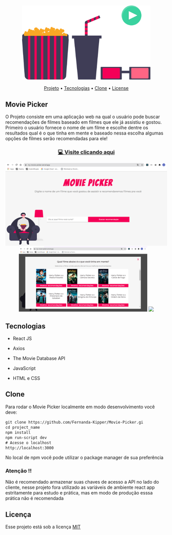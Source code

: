 <h1 align="center"><img align="center" src="./public/popcornTime.svg" width="400"></h1>

<p align="center">
 <a href="#project">Projeto</a> •
 <a href="#tech">Tecnologias</a> • 
 <a href="#clone">Clone</a> • 
 <a href="#license">License</a>
</p>

<h2 id="project" >Movie Picker</h2>

O Projeto consiste em uma aplicação web na qual o usuário pode buscar recomendações de filmes baseado em filmes que ele já assistiu e gostou. Primeiro o usuário fornece o nome de um filme e escolhe dentre os resultados qual é o que tinha em mente e baseado nessa escolha algumas opções de filmes serão recomendadas para ele!

<h3 align="center"><a href="https://my-movie-picker.vercel.app/">💻 Visite clicando aqui</a></h3>

<p align="center">
  <img src="./public/landing.png" width="600px">
  <img src="./public/results.png" width="400px">
  <img src="./public/recomendation.png" width="400px">
</p>

<h2 id="tech" >Tecnologias</h2>

- React JS

- Axios

- The Movie Database API

- JavaScript

- HTML e CSS

<h2 id="clone" >Clone</h2>

Para rodar o Movie Picker localmente em modo desenvolvimento você deve:

```
git clone https://github.com/Fernanda-Kipper/Movie-Picker.gi
cd project_name
npm install
npm run-script dev
# Acesse o localhost
http://localhost:3000
```

No local de npm você pode utilizar o package manager de sua preferência

### Atenção ‼

Não é recomendado armazenar suas chaves de acesso a API no lado do cliente, nesse projeto fora utilizado as variáveis de ambiente react app estritamente para estudo e prática, mas em modo de produção esssa prática não é recomendada 

<h2 id="license">Licença</h2>

Esse projeto está sob a licença [MIT](LICENSE)

